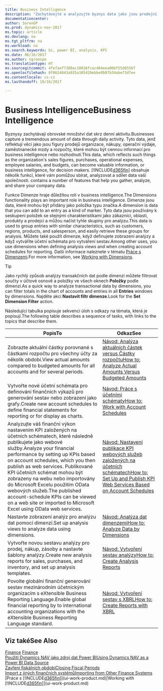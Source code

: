 ```yaml
---
title: Business Intelligence
description: "Zachytávejte a analyzujte byznys data jako jsou prodejní figury, nákupy, operační výdaje, zaměstnanecké mzdy a rozpočty, které mohou být cennou informací pro business intelligence nebo rozhodnutí."
documentationcenter: 
author: SorenGP
ms.prod: dynamics-nav-2017
ms.topic: article
ms.devlang: na
ms.tgt_pltfrm: na
ms.workload: na
ms.search.keywords: bi, power BI, analysis, KPI
ms.date: 06/16/2017
ms.author: sgroespe
ms.translationtype: HT
ms.sourcegitcommit: 4fefaef7380ac10836fcac404eea006f55d8556f
ms.openlocfilehash: 0f0624843a925a105420ebbe9b87b34abe73d7ee
ms.contentlocale: cs-cz
ms.lasthandoff: 10/16/2017

---
```

# <a name="business-intelligence"></a><span data-ttu-id="065c4-103">Business Intelligence</span><span class="sxs-lookup"><span data-stu-id="065c4-103">Business Intelligence</span></span>
<span data-ttu-id="065c4-104">Byznysy zachytávají obrovské množství dat skrz denní aktivitu.</span><span class="sxs-lookup"><span data-stu-id="065c4-104">Businesses capture a tremendous amount of data through daily activity.</span></span> <span data-ttu-id="065c4-105">Tyto data, jenž reflektují věci jako jsou figury prodejů organizace, nákupy, operační výdaje, zaměstnanecké mzdy a rozpočty, které mohou být cennou informací pro business intelligence nebo rozhodnutí.</span><span class="sxs-lookup"><span data-stu-id="065c4-105">This data, which reflects such things as the organization's sales figures, purchases, operational expenses, employee salaries, and budgets, can become valuable information, or business intelligence, for decision makers.</span></span> [!INCLUDE[d365fin](includes/d365fin_md.md)]<span data-ttu-id="065c4-106"> obsahuje několik funkcí, které vám pomůžou sbírat, analyzovat a sdílet data vaší společnosti.</span><span class="sxs-lookup"><span data-stu-id="065c4-106"> contains a number of features that help you gather, analyze, and share your company data.</span></span>

<span data-ttu-id="065c4-107">Funkce Dimenze hraje důležitou roli v business intelligence.</span><span class="sxs-lookup"><span data-stu-id="065c4-107">The Dimensions functionality plays an important role in business intelligence.</span></span> <span data-ttu-id="065c4-108">Dimenze jsou data, které mohou být přidány jako položka typu značka.</span><span class="sxs-lookup"><span data-stu-id="065c4-108">A dimension is data that you can add to an entry as a kind of marker.</span></span> <span data-ttu-id="065c4-109">Tyto data jsou používány k seskupení položek se stejnými charakteristikami jako zákazníci, oblasti, produkty a prodejci a můžou načíst tyhle skupiny pro analýzu.</span><span class="sxs-lookup"><span data-stu-id="065c4-109">This data is used to group entries with similar characteristics, such as customers, regions, products, and salesperson, and easily retrieve these groups for analysis.</span></span> <span data-ttu-id="065c4-110">Můžete také použít dimenze, když definujete zobrazení analýzy a když vytváříte účetní schémata pro vytváření sestav.</span><span class="sxs-lookup"><span data-stu-id="065c4-110">Among other uses, you use dimensions  when defining analysis views and when creating account schedules for reporting.</span></span> <span data-ttu-id="065c4-111">Další informace naleznete v tématu [Práce s Dimenzemi](finance-dimensions.md).</span><span class="sxs-lookup"><span data-stu-id="065c4-111">For more information, see [Working with Dimensions](finance-dimensions.md).</span></span>

> [!TIP]
> <span data-ttu-id="065c4-112">Jako rychlý způsob analýzy transakčních dat podle dimenzí můžete filtrovat součty v účtové osnově a položky ve všech oknech **Položky** podle dimenzí.</span><span class="sxs-lookup"><span data-stu-id="065c4-112">As a quick way to analyze transactional data by dimensions, you can filter totals in the chart of accounts and entries in all **Entries** windows by dimensions.</span></span> <span data-ttu-id="065c4-113">Najděte akci **Nastavit filtr dimenze**.</span><span class="sxs-lookup"><span data-stu-id="065c4-113">Look for the **Set Dimension Filter** action.</span></span>  

<span data-ttu-id="065c4-114">Následující tabulka popisuje sekvenci úloh s odkazy na témata, která je popisují.</span><span class="sxs-lookup"><span data-stu-id="065c4-114">The following table describes a sequence of tasks, with links to the topics that describe them.</span></span>  

| <span data-ttu-id="065c4-115">Popis</span><span class="sxs-lookup"><span data-stu-id="065c4-115">To</span></span> | <span data-ttu-id="065c4-116">Odkaz</span><span class="sxs-lookup"><span data-stu-id="065c4-116">See</span></span> |
| --- | --- |
|<span data-ttu-id="065c4-117">Zobrazte aktuální částky porovnané s částkami rozpočtu pro všechny účty za několik období.</span><span class="sxs-lookup"><span data-stu-id="065c4-117">View actual amounts compared to budgeted amounts for all accounts and for several periods.</span></span>|[<span data-ttu-id="065c4-118">Návod: Analýza aktuálních částek versus Částky rozpočtu</span><span class="sxs-lookup"><span data-stu-id="065c4-118">How to: Analyze Actual Amounts Versus Budgeted Amounts</span></span>](bi-how-analyze-actual-versus-budget.md)|
|<span data-ttu-id="065c4-119">Vytvořte nové účetní schémata pro definování finančních výkazů pro generování sestav nebo zobrazení jako grafy.</span><span class="sxs-lookup"><span data-stu-id="065c4-119">Create new account schedules to define financial statements for reporting or for display as charts.</span></span>|[<span data-ttu-id="065c4-120">Návod: Práce s účetními schématy</span><span class="sxs-lookup"><span data-stu-id="065c4-120">How to: Work with Account Schedules</span></span>](bi-how-work-account-schedule.md)|
|<span data-ttu-id="065c4-121">Analyzujte váš finanční výkon nastavením KPI založených na účetních schématech, které následně publikujete jako webové služby.</span><span class="sxs-lookup"><span data-stu-id="065c4-121">Analyze your financial performance by setting up KPIs based on account schedules, which you then publish as web services.</span></span> <span data-ttu-id="065c4-122">Publikované KPI účetních schémat mohou být zobrazeny na webu nebo importovány do Microsoft Excelu použitím OData webových služeb.</span><span class="sxs-lookup"><span data-stu-id="065c4-122">The published account-schedule KPIs can be viewed on a web site or imported to Microsoft Excel using OData web services.</span></span>|[<span data-ttu-id="065c4-123">Návod: Nastavení publikace KPI webových služeb založených na účetních schématech</span><span class="sxs-lookup"><span data-stu-id="065c4-123">How to: Set Up and Publish KPI Web Services Based on Account Schedules</span></span>](bi-how-to-set-up-and-publish-kpi-web-services-based-on-account-schedules.md)|
|<span data-ttu-id="065c4-124">Nastavte zobrazení analýz pro analýzu dat pomocí dimenzí.</span><span class="sxs-lookup"><span data-stu-id="065c4-124">Set up analysis views to analyze data using dimensions.</span></span>|[<span data-ttu-id="065c4-125">Návod: Analýza dat dimenzemi</span><span class="sxs-lookup"><span data-stu-id="065c4-125">How to: Analyze Data by Dimensions</span></span>](bi-how-analyze-data-dimension.md)|
|<span data-ttu-id="065c4-126">Vytvořte novou sestavu analýzy pro prodej, nákup, zásoby a nastavte šablony analýzy.</span><span class="sxs-lookup"><span data-stu-id="065c4-126">Create new analysis reports for sales, purchases, and inventory, and set up analysis templates.</span></span>|[<span data-ttu-id="065c4-127">Návod: Vytvoření sestav analýzy</span><span class="sxs-lookup"><span data-stu-id="065c4-127">How to: Create Analysis Reports</span></span>](bi-how-create-analysis-views-reports.md)|
|<span data-ttu-id="065c4-128">Povolte globální finanční generování sestav mezinárodním účetnickým organizacím s eXtensible Business Reporting Language.</span><span class="sxs-lookup"><span data-stu-id="065c4-128">Enable global financial reporting by to international accounting organizations with the eXtensible Business Reporting Language standard.</span></span>|[<span data-ttu-id="065c4-129">Návod: Vytvoření sestav s XBRL</span><span class="sxs-lookup"><span data-stu-id="065c4-129">How to: Create Reports with XBRL</span></span>](bi-create-reports-with-xbrl.md)|

## <a name="see-also"></a><span data-ttu-id="065c4-130">Viz také</span><span class="sxs-lookup"><span data-stu-id="065c4-130">See Also</span></span>
<span data-ttu-id="065c4-131">[Finance](finance.md)  </span><span class="sxs-lookup"><span data-stu-id="065c4-131">[Finance](finance.md)  </span></span>  
[<span data-ttu-id="065c4-132">Použití Dynamics NAV jako zdroj dat Power BI</span><span class="sxs-lookup"><span data-stu-id="065c4-132">Using Dynamics NAV as a Power BI Data Source</span></span>](across-how-use-financials-data-source-powerbi.md)  
[<span data-ttu-id="065c4-133">Zavření fiskálních období</span><span class="sxs-lookup"><span data-stu-id="065c4-133">Closing Fiscal Periods</span></span>](year-close-years-periods.md)  
[<span data-ttu-id="065c4-134">Import z jiných finančních systémů</span><span class="sxs-lookup"><span data-stu-id="065c4-134">Importing from Other Finance Systems</span></span>](upload-data.md)  
<span data-ttu-id="065c4-135">[Práce s [!INCLUDE[d365fin](includes/d365fin_md.md)]](ui-work-product.md)</span><span class="sxs-lookup"><span data-stu-id="065c4-135">[Working with [!INCLUDE[d365fin](includes/d365fin_md.md)]](ui-work-product.md)</span></span>

